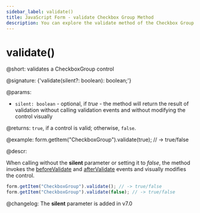 ```yaml
---
sidebar_label: validate()
title: JavaScript Form - validate Checkbox Group Method 
description: You can explore the validate method of the Checkbox Group control of Form in the documentation of the DHTMLX JavaScript UI library. Browse developer guides and API reference, try out code examples and live demos, and download a free 30-day evaluation version of DHTMLX Suite.
---
```


# validate()

@short: validates a CheckboxGroup control

@signature: {'validate(silent?: boolean): boolean;'}

@params:
- `silent: boolean` - optional, if *true* - the method will return the result of validation without calling validation events and without modifying the control visually

@returns:
`true`, if a control is valid; otherwise, `false`.

@example:
form.getItem("CheckboxGroup").validate(true); // -> true/false

@descr:

When calling without the  **silent** parameter or setting it to *false*, the method invokes the [beforeValidate](form/api/checkbox_group/checkboxgroup_beforevalidate_event.md) and [afterValidate](form/api/checkbox_group/checkboxgroup_aftervalidate_event.md) events and visually modifies the control.

~~~js
form.getItem("CheckboxGroup").validate(); // -> true/false
form.getItem("CheckboxGroup").validate(false); // -> true/false
~~~

@changelog:
The **silent** parameter is added in v7.0